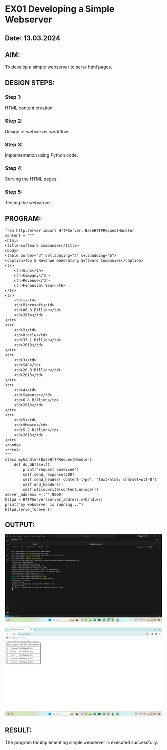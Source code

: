 # EX01 Developing a Simple Webserver
## Date: 13.03.2024

## AIM:
To develop a simple webserver to serve html pages.

## DESIGN STEPS:
### Step 1: 
HTML content creation.

### Step 2:
Design of webserver workflow.

### Step 3:
Implementation using Python code.

### Step 4:
Serving the HTML pages.

### Step 5:
Testing the webserver.

## PROGRAM:
```
from http.server import HTTPServer, BaseHTTPRequestHandler
content = """
<html>
<title>software companies</title>
<body>
<table border="3" cellspacing="2" cellpadding="6">
<caption>Top 5 Revenue Generating Software Companies</caption>
<tr>
	<th>S.no</th>
	<th>Company</th>
	<th>Revenue</th>
	<th>Financial Year</th>
</tr>
<tr>
	<td>1</td>
	<td>Microsoft</td>
	<td>86.8 Billion</td>
	<td>2014</td>
</tr>
<tr>
	<td>2</td>
	<td>Oracle</td>
	<td>37.1 Billion</td>
	<td>2013</td>
</tr>
<tr>
	<td>3</td>
	<td>SAP</td>
	<td>20.9 Billion</td>
	<td>2013</td>
</tr>
<tr>
	<td>4</td>
	<td>Symentec</td>
	<td>6.8 Billion</td>
	<td>2013</td>
</tr>
<tr>
	<td>5</td>
	<td>VMware</td>
	<td>5.2 Billion</td>
	<td>2013</td>
</tr>
</body>
</html>
"""
class myhandler(BaseHTTPRequestHandler):
    def do_GET(self):
        print("request received")
        self.send_response(200)
        self.send_header('content-type', 'text/html; charset=utf-8')
        self.end_headers()
        self.wfile.write(content.encode())
server_address = ('',8000)
httpd = HTTPServer(server_address,myhandler)
print("my webserver is running...")
httpd.serve_forever()
```

## OUTPUT:

![alt text](<Screenshot 2024-03-12 143253.png>)

![alt text](<Screenshot 2024-03-15 104416.png>)



## RESULT:
The program for implementing simple webserver is executed successfully.
